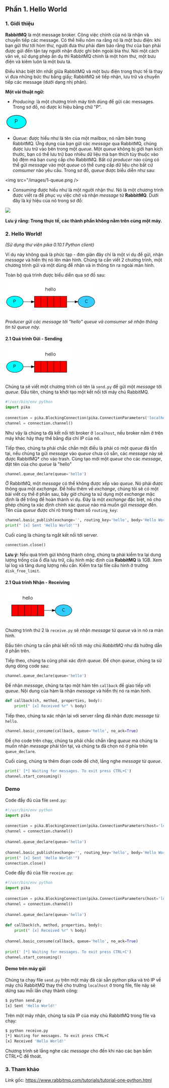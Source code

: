 ## Phần 1. Hello World

### 1. Giới thiệu

**RabbitMQ** là một message broker. Công việc chính của nó là nhận và chuyển tiếp các message. Có thể hiểu nôm na rằng nó là một bưu điện: khi bạn gửi thư tới hòm thư, người đưa thư phải đảm bảo rằng thư của bạn phải được gửi đến tận tay người nhận được ghi bên ngoài bìa thư. Nói một cách văn vẻ, sử dụng phép ẩn dụ thì RabbitMQ chính là một hòm thư, một bưu điện và kiêm luôn là một bưu tá.

Điều khác biệt lớn nhất giữa RabbitMQ và một bưu điện trong thực tế là thay vì đưa những bức thư bằng giấy; RabbitMQ sẽ tiếp nhận, lưu trữ và chuyển tiếp các message (dưới dạng nhị phân).

**Một vài thuật ngữ:**

- *Producing*: là một chương trình máy tính dùng để gửi các messages. Trong sơ đồ, nó được kí hiệu bằng chữ "P".

<img src="/images/1-producer.png" />

- *Queue*: được hiểu như là tên của một mailbox, nó nằm bên trong RabbitMQ. Ứng dụng của bạn gửi các *message* qua RabbitMQ, chúng được lưu trữ vào bên trong một *queue*. Một *queue* không bị giới hạn kích thước, bạn có thể lưu trữ bao nhiêu dữ liệu mà bạn thích tùy thuộc vào bộ đệm mà bạn cung cấp cho RabbitMQ. Bất cứ *producer* nào cũng có thể gửi *message* vào một *queue* có thể cung cấp dữ liệu cho bất cứ *comsumer* nào yêu cầu. Trong sơ đồ, *queue* được biểu diễn như sau:

<img src="/images/1-queue.png />

- *Consuming* được hiểu như là một người nhận thư. Nó là một chương trình được viết ra để phục vụ việc chờ và nhận *message* từ **RabbitMQ**. Dưới đây là ký hiệu của nó trong sơ đồ:

<img src="/images/1-consumer.png" />

**Lưu ý rằng: Trong thực tế, các thành phần không nằm trên cùng một máy.**

### 2. Hello World!

*(Sử dụng thư viện pika 0.10.1 Python client)*

Ví dụ này không quá là phức tạp - đơn giản đây chỉ là một ví dụ để gửi, nhận *message* và hiển thị nó lên màn hình.  Chúng ta cần viết 2 chương trình, một chương trình gửi và một dùng để nhận và in thông tin ra ngoài màn hình.

Toàn bộ quá trình được biểu diễn qua sơ đồ sau:

<img src="/images/1-python-one-overall.png" />

*Producer gửi các message tới "hello" queue và comsumer sẽ nhận thông tin từ queue này.*

#### 2.1 Quá trình Gửi - Sending

<img src="/images/1-sending.png" />

Chúng ta sẽ viết một chương trình có tên là `send.py` để gửi một *message* tới *queue*. Đầu tiên, chúng ta khởi tạo một kết nối tới máy chủ RabbitMQ.

```python
#!/usr/bin/env python
import pika

connection = pika.BlockingConnection(pika.ConnectionParameters('localhost'))
channel = connection.channel()
```

Như vậy là chúng ta đã kết nối tới broker ở `localhost`, nếu broker nằm ở trên máy khác hãy thay thế bằng địa chỉ IP của nó.

Tiếp theo, chúng ta phải chắc chắn một điều là phải có một *queue* đã tồn tại, nếu chúng ta gửi *message* vào *queue* chưa có sẵn, các *message* này sẽ được RabbitMQ* cho vào trash. Cùng tạo mới một *queue* cho các *message*, đặt tên của cho *queue* là "hello"

```python
channel.queue_declare(queue='hello')
```

Ở RabbitMQ, một *message* có thể không được xếp vào *queue*. Nó phải được thông qua một *exchange*. Để hiểu thêm về *exchange*, chúng tôi sẽ có một bài viết cụ thể ở phần sau, bây giờ chúng ta sử dụng một *exchange* mặc định là để trống để hoàn thành ví dụ. Đây là một *exchange* đặc biệt, nó cho phép chúng ta xác định chính xác *queue* nào mà muốn gửi *message* đến. Tên của *queue* được chỉ rõ trong tham số `routing_key`:

```python
channel.basic_publish(exchange='', routing_key='hello', body='Hello World!')
print(" [x] Sent 'Hello World!'")
```

Cuối cùng là chúng ta ngắt kết nối tới server.

```python
connection.close()
```

**Lưu ý:** Nếu quá trình gửi không thành công, chúng ta phải kiểm tra lại dung lượng trống của ổ đĩa lưu trữ, cấu hình mặc định của **RabbitMQ** là 1GB. Xem lại log và tăng dung lượng nếu cần. Kiểm tra tại file cấu hình ở trường `disk_free_limit`.

#### 2.1 Quá trình Nhận - Receiving

![Quá trình Nhận - Receiving](/images/1-receiving.png)

Chương trình thứ 2 là `receive.py` sẽ nhận *message* từ *queue* và in nó ra màn hình.

Đầu tiên chúng ta cần phải kết nối tới máy chủ *RabbitMQ* như đã hướng dẫn ở phần trên. 

Tiếp theo, chúng ta cũng phải xác định *queue*. Để chọn *queue*, chúng ta sử dụng dòng code sau:

```python
channel.queue_declare(queue='hello')
```

Để nhận *message*, chúng ta tạo một hàm tên `callback` để giao tiếp với *queue*. Nội dung của hàm là nhận *message* và hiển thị nó ra màn hình.

```python
def callback(ch, method, properties, body):
    print(" [x] Received %r" % body)
```

Tiếp theo, chúng ta xác nhận lại với server rằng đã nhận được *message* từ `hello`. 

```python
channel.basic_consume(callback, queue='hello', no_ack=True)
```

Để cho code trên chạy, chúng ta phải chắc chắn rằng *queue* mà chúng ta muốn nhận *message* phải tồn tại, và chúng ta đã chọn nó ở phía trên `queue_declare`.

Cuối cùng, chúng ta thêm đoạn code để chờ, lắng nghe *message* từ *queue*.

```python
print(' [*] Waiting for messages. To exit press CTRL+C')
channel.start_consuming()
```

### Demo

Code đầy đủ của file `send.py`:

```python
#!/usr/bin/env python
import pika

connection = pika.BlockingConnection(pika.ConnectionParameters(host='localhost'))
channel = connection.channel()

channel.queue_declare(queue='hello')

channel.basic_publish(exchange='', routing_key='hello', body='Hello World!')
print(" [x] Sent 'Hello World!'")
connection.close()
```

Code đầy đủ của file `receive.py`:

```python
#!/usr/bin/env python
import pika

connection = pika.BlockingConnection(pika.ConnectionParameters(host='localhost'))
channel = connection.channel()

channel.queue_declare(queue='hello')

def callback(ch, method, properties, body):
    print(" [x] Received %r" % body)

channel.basic_consume(callback, queue='hello', no_ack=True)

print(' [*] Waiting for messages. To exit press CTRL+C')
channel.start_consuming()
```

#### Demo trên máy gửi

Chúng ta chạy file `send.py` trên một máy đã cài sẵn python pika và trỏ IP về máy chủ RabbitMQ thay thế cho trường `localhost` ở trong file, file này sẽ dừng sau mỗi lần chạy thành công:

```bash
$ python send.py
[x] Sent 'Hello World!'
```

Trên một máy nhận, chúng ta sửa IP của máy chủ RabbitMQ trong file và chạy:

```bash
$ python receive.py
[*] Waiting for messages. To exit press CTRL+C
[x] Received 'Hello World!'
```

Chương trình sẽ lắng nghe các *message* cho đến khi nào các bạn bấm CTRL+C để thoát.

### 3. Tham khảo

Link gốc: https://www.rabbitmq.com/tutorials/tutorial-one-python.html